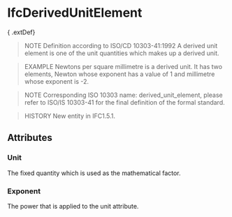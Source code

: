 # IfcDerivedUnitElement

{ .extDef}
> NOTE Definition according to ISO/CD 10303-41:1992
> A derived unit element is one of the unit quantities which makes up a derived unit.

> EXAMPLE Newtons per square millimetre is a derived unit. It has two elements, Newton whose exponent has a value of 1 and millimetre whose exponent is -2.

> NOTE Corresponding ISO 10303 name: derived_unit_element, please refer to ISO/IS 10303-41 for the final definition of the formal standard.

> HISTORY New entity in IFC1.5.1.

## Attributes

### Unit
The fixed quantity which is used as the mathematical factor.

### Exponent
The power that is applied to the unit attribute.
